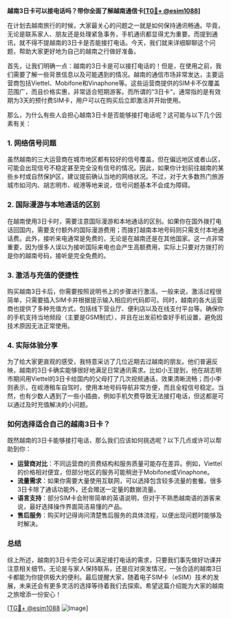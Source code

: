 **越南3日卡可以接电话吗？带你全面了解越南通信卡[[TG💪+ @esim1088](https://t.me/s/esim1088)]**

在计划去越南旅行的时候，大家最关心的问题之一就是如何保持通讯畅通。毕竟，无论是联系家人、朋友还是处理紧急事务，手机通讯都显得尤为重要。而提到通讯，就不得不提越南的3日卡是否能接打电话。今天，我们就来详细聊聊这个问题，帮助大家更好地为自己的越南之行做好准备。

首先，让我们明确一点：越南的3日卡是可以接打电话的！但是，在使用之前，我们需要了解一些背景信息以及可能遇到的情况。越南的通信市场非常发达，主要运营商包括Viettel、Mobifone和Vinaphone等。这些运营商提供的SIM卡不仅覆盖范围广，而且价格实惠，非常适合短期游客。而所谓的“3日卡”，通常指的是有效期为3天的预付费SIM卡，用户可以在购买后立即激活并开始使用。

那么，为什么有些人会担心越南3日卡是否能够接打电话呢？这可能与以下几个因素有关：

### **1. 网络信号问题**
虽然越南的三大运营商在城市地区都有较好的信号覆盖，但在偏远地区或者山区，可能会出现信号不稳定甚至完全没有信号的情况。因此，如果你计划前往越南的某些乡村或自然保护区，建议提前确认当地的网络状况。不过，对于大多数热门旅游城市如河内、胡志明市、岘港等地来说，信号问题基本不会成为障碍。

### **2. 国际漫游与本地通话的区别**
在越南使用3日卡时，需要注意国际漫游和本地通话的区别。如果你在国外拨打电话回国内，需要支付额外的国际漫游费用；而拨打越南本地号码则只需支付本地通话费。此外，接听来电通常是免费的，无论是在越南还是在其他国家。这一点非常重要，因为很多人误以为接听国际来电也会产生高额费用，实际上只要对方拨打的是你的越南号码，接听是完全免费的。

### **3. 激活与充值的便捷性**
购买越南3日卡后，你需要按照说明书上的步骤进行激活。一般来说，激活过程很简单，只需要插入SIM卡并根据提示输入相应的代码即可。同时，越南的各大运营商也提供了多种充值方式，包括线下营业厅、便利店以及在线支付平台等。确保你的手机支持当地频段（主要是GSM制式），并且在出发前检查好手机设置，避免因技术原因无法正常使用。

### **4. 实际体验分享**
为了给大家更直观的感受，我特意采访了几位近期去过越南的朋友。他们普遍反映，越南的3日卡确实能够很好地满足日常通讯需求。比如小王提到，他在胡志明市期间用Viettel的3日卡给国内的父母打了几次视频通话，效果清晰流畅；而小李则表示，在岘港租车自驾时，使用本地号码导航非常方便，而且全程信号稳定。当然，也有少数人遇到了一些小插曲，例如手机欠费导致无法接打电话，但这都是可以通过及时充值解决的小问题。

### **如何选择适合自己的越南3日卡？**
既然越南的3日卡能够接打电话，那么我们应该如何挑选呢？以下几点或许可以帮助到你：

- **运营商对比**：不同运营商的资费结构和服务质量可能存在差异。例如，Viettel的价格相对便宜，但部分地区的服务可能稍逊于Mobifone或Vinaphone。
- **流量需求**：如果你需要大量使用互联网，可以选择包含较多流量的套餐。很多3日卡除了通话功能外，还会赠送一定量的数据流量。
- **语言支持**：部分SIM卡会附带简单的英语说明，但对于不熟悉越南语的游客来说，最好选择操作界面简洁易懂的产品。
- **售后服务**：购买时记得询问清楚售后服务的具体流程，以便出现问题时能够及时解决。

### **总结**
综上所述，越南的3日卡完全可以满足接打电话的需求，只要我们事先做好功课并注意相关细节。无论是与家人保持联系，还是应对突发情况，一张合适的越南3日卡都能为你提供极大的便利。最后提醒大家，随着电子SIM卡（eSIM）技术的发展，未来还会有更多灵活的选择等待着我们去探索。希望这篇介绍能为大家的越南之旅增添一份安心！

[[TG💪+ @esim1088](https://t.me/s/esim1088) ![Image](https://i.postimg.cc/4NQfJmqS/Snipaste-2025-05-13-00-14-12.png)]